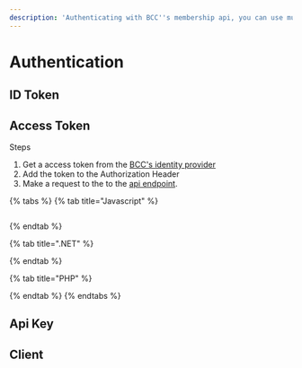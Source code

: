 ```yaml
---
description: 'Authenticating with BCC''s membership api, you can use multiple paths'
---
```


# Authentication

## ID Token

## Access Token 

Steps

1. Get a access token from the [BCC's identity provider](https://login.bcc.no/.well-known/openid-configuration)
2. Add the token to the Authorization Header
3. Make a request to the to the [api endpoint](https://members.bcc.no/docs/?url=/docs#/).

{% tabs %}
{% tab title="Javascript" %}
```text

```
{% endtab %}

{% tab title=".NET" %}

{% endtab %}

{% tab title="PHP" %}

{% endtab %}
{% endtabs %}

## Api Key

## Client

